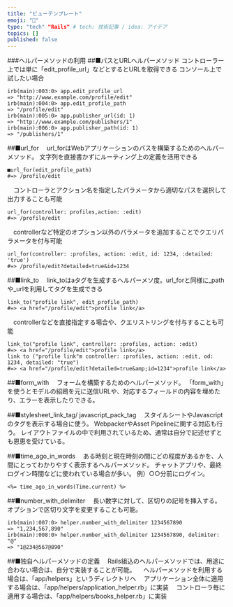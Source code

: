 ```yaml
---
title: "ビューテンプレート"
emoji: "🦁"
type: "tech" "Rails" # tech: 技術記事 / idea: アイデア
topics: []
published: false
---
```

###ヘルパーメソッドの利用
##■パスとURLヘルパーメソッド
コントローラー上では単に「edit_profile_url」などとするとURLを取得できる
コンソール上で試したい場合

```console.console
irb(main):003:0> app.edit_profile_url
=> "http://www.example.com/profile/edit"
irb(main):004:0> app.edit_profile_path
=> "/profile/edit"
irb(main):005:0> app.publisher_url(id: 1)
=> "http://www.example.com/publishers/1"
irb(main):006:0> app.publisher_path(id: 1)
=> "/publishers/1"
```

##■url_for
　url_forはWebアプリケーションのパスを構築するためのヘルパーメソッド。
文字列を直接書かずにルーティング上の定義を活用できる

```console.console
■url_for(edit_profile_path)
#=> /profile/edit
```

　コントローラとアクション名を指定したパラメータから適切なパスを選択して出力することも可能

```console.console
url_for(controller: profiles,action: :edit)
#=> /profile/edit
```

　controllerなど特定のオプション以外のパラメータを追加することでクエリパラメータを付与可能

```console.console
url_for(controller: :profiles, action: :edit, id: 1234, :detailed: 'true')
#=> /profile/edit?detailed=true&id=1234
```
##■link_to
　link_toはaタグを生成するヘルパーメソ度。url_forと同様に_pathや_urlを利用してタグを生成できる

```console.console
link_to("profile link", edit_profile_path)
#=> <a href="/profile/edit">profile link</a>
```

　controllerなどを直接指定する場合や、クエリストリングを付与することも可能

```console.console
link_to("profile link", controller: :profiles, action: :edit)
#=> <a href="/profile/edit">profile link</a>
link to ("profile link"m controller: :profiles, action: :edit, od: 1234, detailed: "true")
#=> <a href="/profile/edit?detailed=true&amp;id=1234">profile link</a>
```

##■form_with
　フォームを構築するためのヘルパーメソッド。
「form_with」を使うとモデルの紹鴎を元に送信URLや、対応するフィールドの内容を埋めたり、エラーを表示したりできる。

##■stylesheet_link_tag/ javascript_pack_tag
　スタイルシートやJavascriptのタグを表示する場合に使う。
WebpackerやAsset Pipelineに関する対応も行う。
レイアウトファイルの中で利用されているため、通常は自分で記述せずとも恩恵を受けている。

##■time_ago_in_words
　ある時刻と現在時刻の間にどの程度があるかを、人間にとってわかりやすく表示するヘルパーメソッド。
チャットアプリや、最終ログイン時間などに使われている場合が多い。
例）○○分前にログイン。

```
<%= time_ago_in_words(Time.current) %>
```

##■number_with_delimiter
　長い数字に対して、区切りの記号を挿入する。
オプションで区切り文字を変更することも可能。

```
irb(main):007:0> helper.number_with_delimiter 1234567890
=> "1,234,567,890"
irb(main):008:0> helper.number_with_delimiter 1234567890, delimiter: "@"
=> "1@234@567@890"
```

##■独自ヘルパーメソッドの定義
　Rails組込のヘルパーメソッドでは、用途に合わない場合は、自分で実装することが可能。
　ヘルパーメソッドを利用する場合は、「app/helpers」というディレクトリへ
　アプリケーション全体に適用する場合は、「app/helpers/application_helper.rb」に実装
　コントローラ毎に適用する場合は、「app/helpers/books_helper.rb」に実装
